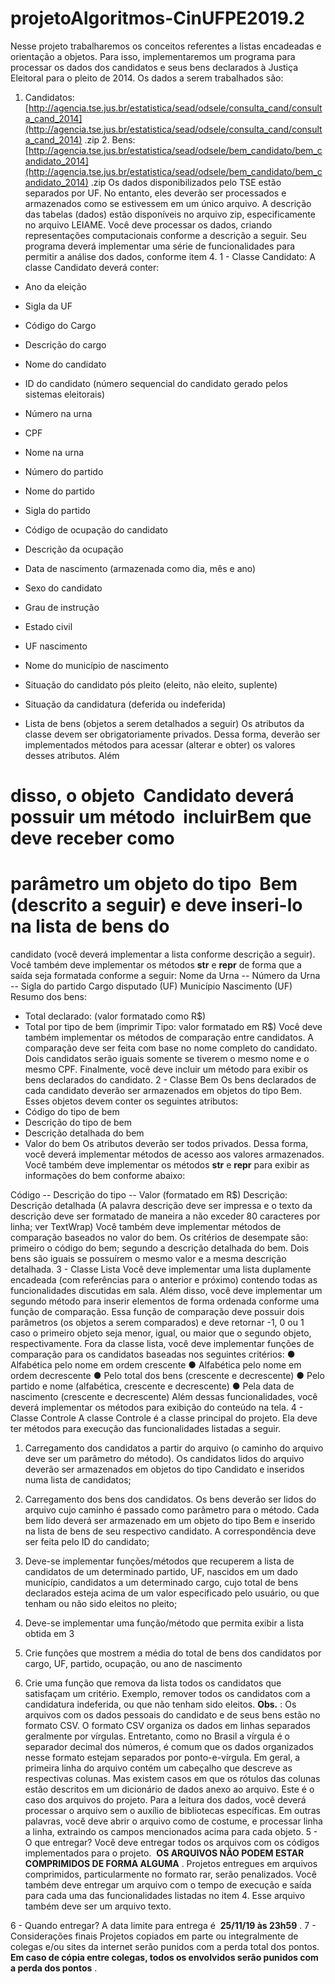 # projetoAlgoritmos-CinUFPE2019.2

Nesse projeto trabalharemos os conceitos referentes a listas encadeadas e orientação a
objetos. Para isso, implementaremos um programa para processar os dados dos candidatos e
seus bens declarados à Justiça Eleitoral para o pleito de 2014.
Os dados a serem trabalhados são:

1. Candidatos:
[http://agencia.tse.jus.br/estatistica/sead/odsele/consulta_cand/consulta_cand_2014​](http://agencia.tse.jus.br/estatistica/sead/odsele/consulta_cand/consulta_cand_2014​) .zip ​2.
Bens:
[http://agencia.tse.jus.br/estatistica/sead/odsele/bem_candidato/bem_candidato_2014](http://agencia.tse.jus.br/estatistica/sead/odsele/bem_candidato/bem_candidato_2014) .zip
Os dados disponibilizados pelo TSE estão separados por UF. No entanto, eles deverão ser
processados e armazenados como se estivessem em um único arquivo. A descrição das
tabelas (dados) estão disponíveis no arquivo zip, especificamente no arquivo LEIAME.
Você deve processar os dados, criando representações computacionais conforme a
descrição a seguir. Seu programa deverá implementar uma série de funcionalidades para
permitir a análise dos dados, conforme item 4.
1 - Classe Candidato:
A classe Candidato deverá conter:
- Ano da eleição
- Sigla da UF
- Código do Cargo
- Descrição do cargo
- Nome do candidato
- ID do candidato (número sequencial do candidato gerado pelos sistemas eleitorais)
- Número na urna
- CPF
- Nome na urna
- Número do partido
- Nome do partido
- Sigla do partido
- Código de ocupação do candidato
- Descrição da ocupação
- Data de nascimento (armazenada como dia, mês e ano)
- Sexo do candidato
- Grau de instrução
- Estado civil


- UF nascimento
- Nome do município de nascimento
- Situação do candidato pós pleito (eleito, não eleito, suplente)
- Situação da candidatura (deferida ou indeferida)
- Lista de bens (objetos a serem detalhados a seguir)
Os atributos da classe devem ser obrigatoriamente privados. Dessa forma, deverão ser
implementados métodos para acessar (alterar e obter) os valores desses atributos. Além

# disso, o objeto ​ Candidato ​deverá possuir um método ​ incluirBem ​que deve receber como

# parâmetro um objeto do tipo ​ Bem ​(descrito a seguir) e deve inseri-lo na lista de bens do

candidato (você deverá implementar a lista conforme descrição a seguir). Você também
deve implementar os métodos __str__ e __repr__ de forma que a saída seja formatada
conforme a seguir:
Nome da Urna -- Número da Urna -- Sigla do partido
Cargo disputado (UF) Município Nascimento (UF)
Resumo dos bens:

- Total declarado: (valor formatado como R$)
- Total por tipo de bem (imprimir Tipo: valor formatado em R$)
Você deve também implementar os métodos de comparação entre candidatos. A
comparação deve ser feita com base no nome completo do candidato. Dois candidatos
serão iguais somente se tiverem o mesmo nome e o mesmo CPF.
Finalmente, você deve incluir um método para exibir os bens declarados do candidato.
2 - Classe Bem
Os bens declarados de cada candidato deverão ser armazenados em objetos do tipo Bem.
Esses objetos devem conter os seguintes atributos:
- Código do tipo de bem
- Descrição do tipo de bem
- Descrição detalhada do bem
- Valor do bem
Os atributos deverão ser todos privados. Dessa forma, você deverá implementar métodos de
acesso aos valores armazenados. Você também deve implementar os métodos __str__ e
__repr__ para exibir as informações do bem conforme abaixo:


Código -- Descrição do tipo -- Valor (formatado em R$) Descrição: Descrição detalhada
(A palavra descrição deve ser impressa e o texto da descrição deve ser formatado de
maneira a não exceder 80 caracteres por linha; ver TextWrap)
Você também deve implementar métodos de comparação baseados no valor do bem. Os
critérios de desempate são: primeiro o código do bem; segundo a descrição detalhada do
bem. Dois bens são iguais se possuírem o mesmo valor e a mesma descrição detalhada.
3 - Classe Lista
Você deve implementar uma lista duplamente encadeada (com referências para o anterior e
próximo) contendo todas as funcionalidades discutidas em sala. Além disso, você deve
implementar um segundo método para inserir elementos de forma ordenada conforme uma
função de comparação. Essa função de comparação deve possuir dois parâmetros (os objetos
a serem comparados) e deve retornar -1, 0 ou 1 caso o primeiro objeto seja menor, igual, ou
maior que o segundo objeto, respectivamente. Fora da classe lista, você deve implementar
funções de comparação para os candidatos baseadas nos seguintes critérios:
● Alfabética pelo nome em ordem crescente
● Alfabética pelo nome em ordem decrescente
● Pelo total dos bens (crescente e decrescente)
● Pelo partido e nome (alfabética, crescente e decrescente)
● Pela data de nascimento (crescente e decrescente)
Além dessas funcionalidades, você deverá implementar os métodos para exibição do
conteúdo na tela.
4 - Classe Controle
A classe Controle é a classe principal do projeto. Ela deve ter métodos para execução das
funcionalidades listadas a seguir.

1. Carregamento dos candidatos a partir do arquivo (o caminho do arquivo deve ser um
parâmetro do método). Os candidatos lidos do arquivo deverão ser armazenados em
objetos do tipo Candidato e inseridos numa lista de candidatos;


2. Carregamento dos bens dos candidatos. Os bens deverão ser lidos do arquivo cujo
caminho é passado como parâmetro para o método. Cada bem lido deverá ser armazenado
em um objeto do tipo Bem e inserido na lista de bens de seu respectivo candidato. A
correspondência deve ser feita pelo ID do candidato;
3. Deve-se implementar funções/métodos que recuperem a lista de candidatos de um
determinado partido, UF, nascidos em um dado município, candidatos a um determinado
cargo, cujo total de bens declarados esteja acima de um valor especificado pelo usuário,
ou que tenham ou não sido eleitos no pleito;
4. Deve-se implementar uma função/método que permita exibir a lista obtida em 3
5. Crie funções que mostrem a média do total de bens dos candidatos por cargo, UF,
partido, ocupação, ou ano de nascimento
6. Crie uma função que remova da lista todos os candidatos que satisfaçam um critério.
Exemplo, remover todos os candidatos com a candidatura indeferida, ou que não tenham
sido eleitos.
**Obs.** ​: Os arquivos com os dados pessoais do candidato e de seus bens estão no formato
CSV. O formato CSV organiza os dados em linhas separados geralmente por vírgulas.
Entretanto, como no Brasil a vírgula é o separador decimal dos números, é comum que os
dados organizados nesse formato estejam separados por ponto-e-vírgula. Em geral, a
primeira linha do arquivo contém um cabeçalho que descreve as respectivas colunas. Mas
existem casos em que os rótulos das colunas estão descritos em um dicionário de dados
anexo ao arquivo. Este é o caso dos arquivos do projeto.
Para a leitura dos dados, você deverá processar o arquivo sem o auxílio de bibliotecas
específicas. Em outras palavras, você deve abrir o arquivo como de costume, e processar
linha a linha, extraindo os campos mencionados acima para cada objeto.
5 - O que entregar?
Você deve entregar todos os arquivos com os códigos implementados para o projeto. ​ **OS
ARQUIVOS NÃO PODEM ESTAR COMPRIMIDOS DE FORMA ALGUMA** ​. Projetos
entregues em arquivos comprimidos, particularmente no formato rar, serão penalizados.
Você também deve entregar um arquivo com o tempo de execução e saída para cada uma
das funcionalidades listadas no item 4. Esse arquivo também deve ser um arquivo texto.


6 - Quando entregar?
A data limite para entrega é ​ **25/11/19 às 23h59** ​.
7 - Considerações finais
Projetos copiados em parte ou integralmente de colegas e/ou sites da internet serão
punidos com a perda total dos pontos. ​ **Em caso de cópia entre colegas, todos os
envolvidos serão punidos com a perda dos pontos** ​.



